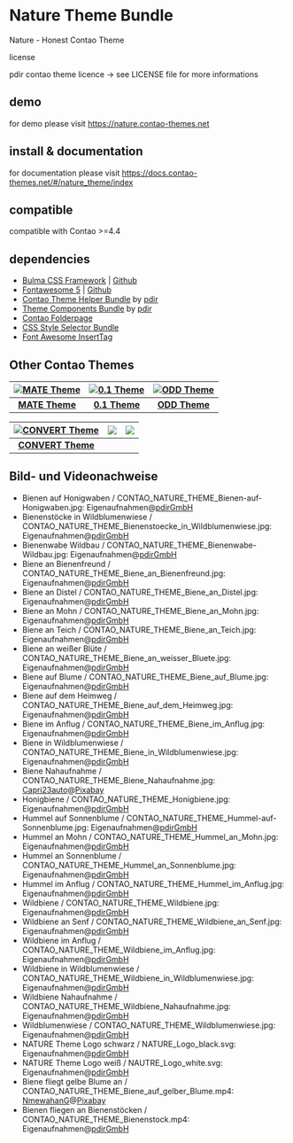 # Nature Theme Bundle

Nature - Honest Contao Theme

license

pdir contao theme licence -> see LICENSE file for more informations

## demo

for demo please visit https://nature.contao-themes.net

## install & documentation

for documentation please visit https://docs.contao-themes.net/#/nature_theme/index

## compatible
compatible with Contao >=4.4

## dependencies

- [Bulma CSS Framework](https://bulma.io/) | [Github](https://github.com/jgthms/bulma)
- [Fontawesome 5](https://fontawesome.com/) | [Github](https://github.com/FortAwesome/Font-Awesome)
- [Contao Theme Helper Bundle](https://github.com/pdir/contao-theme-helper-bundle) by [pdir](https://pdir.de/ "Webdesign für Dresden")
- [Theme Components Bundle](https://github.com/contao-themes-net/theme-components-bundle) by [pdir](https://pdir.de/ "Webdesign für Dresden")
- [Contao Folderpage](https://github.com/terminal42/contao-folderpage)
- [CSS Style Selector Bundle](https://github.com/Craffft/css-style-selector-bundle)
- [Font Awesome InsertTag](https://github.com/netzmacht/contao-font-awesome-inserttag)


## Other Contao Themes

| [![MATE Theme](https://contao-themes.net/files/contao-themes-net/screenshots/mate%20theme/mate_theme_green_670x670.png)](https://contao-themes.net/theme-detail/mate.html) | [![0.1 Theme](https://contao-themes.net/assets/images/3/0.1_Energy_saving_Contao_Theme_00-1e927a73.jpg)](https://contao-themes.net/theme-detail/zeroone.html) | [![ODD Theme](https://contao-themes.net/assets/images/c/ODD_Exploring_Contao_Theme_05-9e3a18d8.png)](https://contao-themes.net/theme-detail/odd.html) |
|:---:|:---:|:---:|
| [**MATE Theme**](https://contao-themes.net/theme-detail/mate.html)  | [**0.1 Theme**](https://contao-themes.net/theme-detail/zeroone.html)  | [**ODD Theme**](https://contao-themes.net/theme-detail/odd.html)  |

| [![CONVERT Theme](https://contao-themes.net/assets/images/7/Convert_Selling_Contao_Theme_01-9c1306b6.png)](https://contao-themes.net/theme-detail/convert.html) | ![](https://contao-themes.net/files/contao-themes-net/screenshots/platzhalter.jpg) | ![](https://contao-themes.net/files/contao-themes-net/screenshots/platzhalter.jpg) |
|:---:|:---:|:---:|
| [**CONVERT Theme**](https://contao-themes.net/theme-detail/convert.html) |  |  |

## Bild- und Videonachweise

* Bienen auf Honigwaben / CONTAO_NATURE_THEME_Bienen-auf-Honigwaben.jpg: Eigenaufnahmen@[pdirGmbH](https://pdir.de/)
* Bienenstöcke in Wildblumenwiese / CONTAO_NATURE_THEME_Bienenstoecke_in_Wildblumenwiese.jpg: Eigenaufnahmen@[pdirGmbH](https://pdir.de/)
* Bienenwabe Wildbau / CONTAO_NATURE_THEME_Bienenwabe-Wildbau.jpg: Eigenaufnahmen@[pdirGmbH](https://pdir.de/)
* Biene an Bienenfreund / CONTAO_NATURE_THEME_Biene_an_Bienenfreund.jpg: Eigenaufnahmen@[pdirGmbH](https://pdir.de/)
* Biene an Distel / CONTAO_NATURE_THEME_Biene_an_Distel.jpg: Eigenaufnahmen@[pdirGmbH](https://pdir.de/)
* Biene an Mohn / CONTAO_NATURE_THEME_Biene_an_Mohn.jpg: Eigenaufnahmen@[pdirGmbH](https://pdir.de/)
* Biene an Teich / CONTAO_NATURE_THEME_Biene_an_Teich.jpg: Eigenaufnahmen@[pdirGmbH](https://pdir.de/)
* Biene an weißer Blüte / CONTAO_NATURE_THEME_Biene_an_weisser_Bluete.jpg: Eigenaufnahmen@[pdirGmbH](https://pdir.de/)
* Biene auf Blume / CONTAO_NATURE_THEME_Biene_auf_Blume.jpg: Eigenaufnahmen@[pdirGmbH](https://pdir.de/)
* Biene auf dem Heimweg / CONTAO_NATURE_THEME_Biene_auf_dem_Heimweg.jpg: Eigenaufnahmen@[pdirGmbH](https://pdir.de/)
* Biene im Anflug / CONTAO_NATURE_THEME_Biene_im_Anflug.jpg: Eigenaufnahmen@[pdirGmbH](https://pdir.de/)
* Biene in Wildblumenwiese / CONTAO_NATURE_THEME_Biene_in_Wildblumenwiese.jpg: Eigenaufnahmen@[pdirGmbH](https://pdir.de/)
* Biene Nahaufnahme / CONTAO_NATURE_THEME_Biene_Nahaufnahme.jpg: [Capri23auto](https://pixabay.com/de/users/capri23auto-1767157/)@[Pixabay](https://pixabay.com/de/photos/dahlie-bl%C3%BCte-blume-biene-3856176/)
* Honigbiene / CONTAO_NATURE_THEME_Honigbiene.jpg: Eigenaufnahmen@[pdirGmbH](https://pdir.de/)
* Hummel auf Sonnenblume / CONTAO_NATURE_THEME_Hummel-auf-Sonnenblume.jpg: Eigenaufnahmen@[pdirGmbH](https://pdir.de/)
* Hummel an Mohn / CONTAO_NATURE_THEME_Hummel_an_Mohn.jpg: Eigenaufnahmen@[pdirGmbH](https://pdir.de/)
* Hummel an Sonnenblume / CONTAO_NATURE_THEME_Hummel_an_Sonnenblume.jpg: Eigenaufnahmen@[pdirGmbH](https://pdir.de/)
* Hummel im Anflug / CONTAO_NATURE_THEME_Hummel_im_Anflug.jpg: Eigenaufnahmen@[pdirGmbH](https://pdir.de/)
* Wildbiene / CONTAO_NATURE_THEME_Wildbiene.jpg: Eigenaufnahmen@[pdirGmbH](https://pdir.de/)
* Wildbiene an Senf / CONTAO_NATURE_THEME_Wildbiene_an_Senf.jpg: Eigenaufnahmen@[pdirGmbH](https://pdir.de/)
* Wildbiene im Anflug / CONTAO_NATURE_THEME_Wildbiene_im_Anflug.jpg: Eigenaufnahmen@[pdirGmbH](https://pdir.de/)
* Wildbiene in Wildblumenwiese / CONTAO_NATURE_THEME_Wildbiene_in_Wildblumenwiese.jpg: Eigenaufnahmen@[pdirGmbH](https://pdir.de/)
* Wildbiene Nahaufnahme / CONTAO_NATURE_THEME_Wildbiene_Nahaufnahme.jpg: Eigenaufnahmen@[pdirGmbH](https://pdir.de/)
* Wildblumenwiese / CONTAO_NATURE_THEME_Wildblumenwiese.jpg: Eigenaufnahmen@[pdirGmbH](https://pdir.de/)
* NATURE Theme Logo schwarz / NATURE_Logo_black.svg: Eigenaufnahmen@[pdirGmbH](https://pdir.de/)
* NATURE Theme Logo weiß / NAUTRE_Logo_white.svg: Eigenaufnahmen@[pdirGmbH](https://pdir.de/)
* Biene fliegt gelbe Blume an / CONTAO_NATURE_THEME_Biene_auf_gelber_Blume.mp4: [NmewahanG](https://pixabay.com/de/users/NmewahanG)@[Pixabay](https://pixabay.com/de/videos/biene-blumen-insekt-bl%C3%BCte-natur-26668/)
* Bienen fliegen an Bienenstöcken / CONTAO_NATURE_THEME_Bienenstock.mp4: Eigenaufnahmen@[pdirGmbH](https://pdir.de/)
